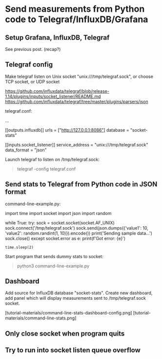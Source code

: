 # Send measurements from Python code to Telegraf/InfluxDB/Grafana

## Setup Grafana, InfluxDB, Telegraf

See previous post. (recap?)

## Telegraf config

Make telegraf listen on Unix socket "unix:///tmp/telegraf.sock", or choose TCP socket, or UDP socket

https://github.com/influxdata/telegraf/blob/release-1.14/plugins/inputs/socket_listener/README.md
https://github.com/influxdata/telegraf/tree/master/plugins/parsers/json

telegraf.conf:

...

[[outputs.influxdb]]
  urls = ["http://127.0.0.1:8086"]
  database = "socket-stats"

[[inputs.socket_listener]]
  service_address = "unix:///tmp/telegraf.sock"
  data_format = "json"

Launch telegraf to listen on /tmp/telegraf.sock:

> telegraf -config telegraf.conf


## Send stats to Telegraf from Python code in JSON format

command-line-example.py:

import time
import socket
import json
import random


while True:
    try:
        sock = socket.socket(socket.AF_UNIX)
        sock.connect('/tmp/telegraf.sock')
        sock.send(json.dumps({'value1': 10, 'value2': random.randint(1, 10)}).encode())
        print('Sending sample data...')
        sock.close()
    except socket.error as e:
        print(f'Got error: {e}')

    time.sleep(2)


Start program that sends dummy stats to socket:

> python3 command-line-example.py


## Dashboard

Add source for InfluxDB database "socket-stats".
Create new dashboard, add panel which will display measurements sent to /tmp/telegraf.sock socket.

[tutorial-materials/command-line-stats-dashboard-config.png]
[tutorial-materials/command-line-stats.png]


## Only close socket when program quits 
## Try to run into socket listen queue overflow